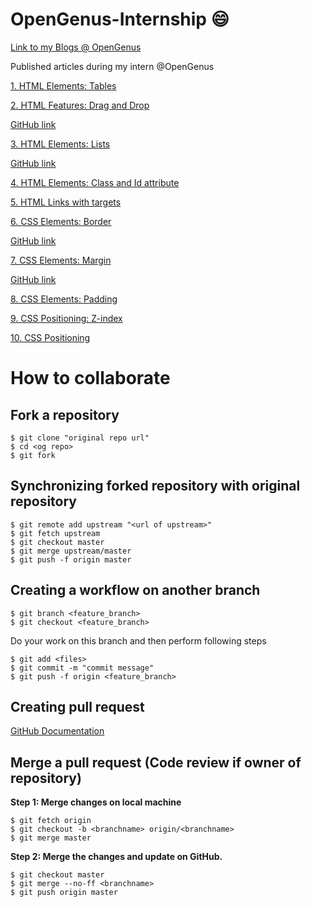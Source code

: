 # OpenGenus-Internship :smile:

[Link to my Blogs @ OpenGenus](https://iq.opengenus.org/author/nishkarsh/)

Published articles during my intern @OpenGenus

[1. HTML Elements: Tables](https://iq.opengenus.org/p/00a9c8b3-56c0-4478-a3cb-bd3463ca824d/)

[2. HTML Features: Drag and Drop](https://iq.opengenus.org/p/ff80ce9a-cafd-498f-a13f-9d42b64e2382/)

[GitHub link](https://github.com/OpenGenus/drag_and_drop)

[3. HTML Elements: Lists](https://iq.opengenus.org/p/76be2c6a-dfa5-4309-a943-b3cf6c9159e4/)

[GitHub link](https://github.com/OpenGenus/html_lists)

[4. HTML Elements: Class and Id attribute](https://iq.opengenus.org/p/381f01f6-ffb8-42d2-9749-2cf17e37c1c1/)

[5. HTML Links with targets](https://iq.opengenus.org/p/5c000ffb-2543-4d08-b164-bb7425080b60/)

[6. CSS Elements: Border](https://iq.opengenus.org/p/37cb4569-ddb5-42df-a037-4eaa0467f9a1/)

[GitHub link](https://github.com/OpenGenus/cosmos/tree/master/code/html)

[7. CSS Elements: Margin](https://iq.opengenus.org/p/3d903d6a-9078-4e1a-919b-bd4545f92d19/)

[GitHub link](https://github.com/OpenGenus/cosmos/tree/master/code/html/css/Margin)

[8. CSS Elements: Padding](https://iq.opengenus.org/p/28def0b3-dffb-487f-9533-8b31999f903f/)

[9. CSS Positioning: Z-index](https://iq.opengenus.org/p/b0438af0-9030-4674-84b9-b41535e9405b/)

[10. CSS Positioning](https://iq.opengenus.org/p/09ad1629-d6b8-44f3-a67d-786aa0d8af90/)

# How to collaborate

## Fork a repository

```git
$ git clone "original repo url"
$ cd <og repo>
$ git fork
```

## Synchronizing forked repository with original repository

```git
$ git remote add upstream "<url of upstream>"
$ git fetch upstream
$ git checkout master
$ git merge upstream/master
$ git push -f origin master
```

## Creating a workflow on another branch

```git
$ git branch <feature_branch>
$ git checkout <feature_branch>
```

Do your work on this branch and then perform following steps

```
$ git add <files>
$ git commit -m "commit message"
$ git push -f origin <feature_branch>
```

## Creating pull request

[GitHub Documentation](https://help.github.com/en/articles/creating-a-pull-request)

## Merge a pull request (Code review if owner of repository)

**Step 1: Merge changes on local machine**
```git
$ git fetch origin
$ git checkout -b <branchname> origin/<branchname>
$ git merge master
```

**Step 2: Merge the changes and update on GitHub.**
```git
$ git checkout master
$ git merge --no-ff <branchname>
$ git push origin master
```
